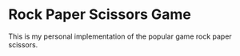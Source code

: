 # Rock Paper Scissors Game
This is my personal implementation of the popular game rock paper scissors.
